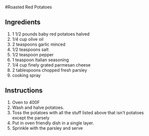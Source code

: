 #Roasted Red Potatoes
## Ingredients

1.    1 1/2 pounds baby red potatoes halved
1. 1/4 cup olive oil
1.   2 teaspoons garlic minced
1. 1/2 teaspoons salt
1.   1/2 teaspoon pepper
1.    1 teaspoon Italian seasoning
1.    1/4 cup finely grated parmesan cheese
1.    2 tablespoons chopped fresh parsley
1.    cooking spray

## Instructions

1. Oven to 400F
2. Wash and halve potatoes.
3. Toss the potatoes with all the stuff listed above that isn't potatoes except the parsely
4. Put in oven friendly dish in a single layer.
5. Sprinkle with the parsley and serve

